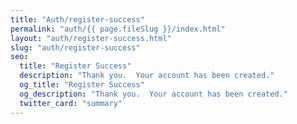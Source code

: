 ```yaml
---
title: "Auth/register-success"
permalink: "auth/{{ page.fileSlug }}/index.html"
layout: "auth/register-success.html"
slug: "auth/register-success"
seo:
  title: "Register Success"
  description: "Thank you.  Your account has been created."
  og_title: "Register Success"
  og_description: "Thank you.  Your account has been created."
  twitter_card: "summary"
---
```

